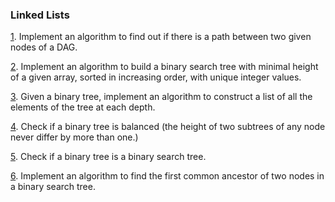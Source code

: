 ### Linked Lists

[1](https://github.com/rafaelsfrr/Algorithms-Java/blob/master/src/local/exercises/graphs/ThereIsPath.java). Implement an algorithm to find out if there is a path between two given nodes of a DAG. 

[2](https://github.com/rafaelsfrr/Algorithms-Java/blob/master/src/local/exercises/graphs/MinTree.java). Implement an algorithm to build a binary search tree with minimal height of a given array, sorted in increasing order, with unique integer values.

[3](https://github.com/rafaelsfrr/Algorithms-Java/blob/master/src/local/exercises/graphs/NodesByLevel.java). Given a binary tree, implement an algorithm to construct a list of all the elements of the tree at each depth.

[4](https://github.com/rafaelsfrr/Algorithms-Java/blob/master/src/local/exercises/graphs/CheckBalancedTree.java). Check if a binary tree is balanced (the height of two subtrees of any node never differ by more than one.)

[5](https://github.com/rafaelsfrr/Algorithms-Java/blob/master/src/local/exercises/graphs/CheckBST.java). Check if a binary tree is a binary search tree.

[6](https://github.com/rafaelsfrr/Algorithms-Java/blob/master/src/local/exercises/graphs/CommonAncestor.java). Implement an algorithm to find the first common ancestor of two nodes in a binary search tree.
